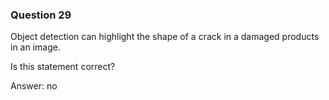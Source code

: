 ### Question 29

Object detection can highlight the shape of a crack in a damaged products in an image.

Is this statement correct?

Answer: no


